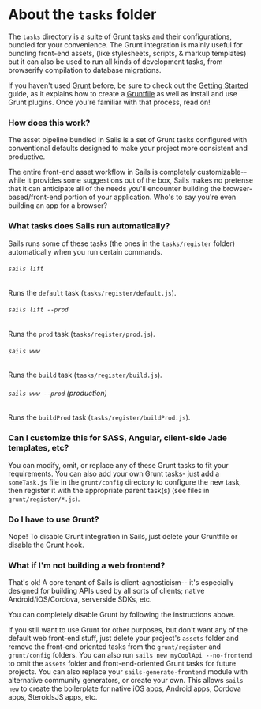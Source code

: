 # About the `tasks` folder

The `tasks` directory is a suite of Grunt tasks and their configurations, bundled for your convenience.  The Grunt integration is mainly useful for bundling front-end assets, (like stylesheets, scripts, & markup templates) but it can also be used to run all kinds of development tasks, from browserify compilation to database migrations.

If you haven't used [Grunt](https://gruntjs.com/) before, be sure to check out the [Getting Started](https://gruntjs.com/getting-started) guide, as it explains how to create a [Gruntfile](https://gruntjs.com/sample-gruntfile) as well as install and use Grunt plugins. Once you're familiar with that process, read on!


### How does this work?

The asset pipeline bundled in Sails is a set of Grunt tasks configured with conventional defaults designed to make your project more consistent and productive.

The entire front-end asset workflow in Sails is completely customizable-- while it provides some suggestions out of the box, Sails makes no pretense that it can anticipate all of the needs you'll encounter building the browser-based/front-end portion of your application.  Who's to say you're even building an app for a browser?



### What tasks does Sails run automatically?

Sails runs some of these tasks (the ones in the `tasks/register` folder) automatically when you run certain commands.

###### `sails lift`

Runs the `default` task (`tasks/register/default.js`).

###### `sails lift --prod`

Runs the `prod` task (`tasks/register/prod.js`).

###### `sails www`

Runs the `build` task (`tasks/register/build.js`).

###### `sails www --prod` (production)

Runs the `buildProd` task (`tasks/register/buildProd.js`).


### Can I customize this for SASS, Angular, client-side Jade templates, etc?

You can modify, omit, or replace any of these Grunt tasks to fit your requirements. You can also add your own Grunt tasks- just add a `someTask.js` file in the `grunt/config` directory to configure the new task, then register it with the appropriate parent task(s) (see files in `grunt/register/*.js`).


### Do I have to use Grunt?

Nope! To disable Grunt integration in Sails, just delete your Gruntfile or disable the Grunt hook.


### What if I'm not building a web frontend?

That's ok! A core tenant of Sails is client-agnosticism-- it's especially designed for building APIs used by all sorts of clients; native Android/iOS/Cordova, serverside SDKs, etc.

You can completely disable Grunt by following the instructions above.

If you still want to use Grunt for other purposes, but don't want any of the default web front-end stuff, just delete your project's `assets` folder and remove the front-end oriented tasks from the `grunt/register` and `grunt/config` folders.  You can also run `sails new myCoolApi --no-frontend` to omit the `assets` folder and front-end-oriented Grunt tasks for future projects.  You can also replace your `sails-generate-frontend` module with alternative community generators, or create your own.  This allows `sails new` to create the boilerplate for native iOS apps, Android apps, Cordova apps, SteroidsJS apps, etc.

